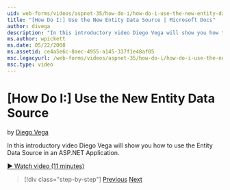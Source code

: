 ```yaml
---
uid: web-forms/videos/aspnet-35/how-do-i/how-do-i-use-the-new-entity-data-source
title: "[How Do I:] Use the New Entity Data Source | Microsoft Docs"
author: divega
description: "In this introductory video Diego Vega will show you how to use the Entity Data Source in an ASP.NET Application."
ms.author: wpickett
ms.date: 05/22/2008
ms.assetid: ce4a5e6c-8aec-4955-a145-337f1e48af05
msc.legacyurl: /web-forms/videos/aspnet-35/how-do-i/how-do-i-use-the-new-entity-data-source
msc.type: video
---
```

# [How Do I:] Use the New Entity Data Source

by [Diego Vega](https://github.com/divega)

In this introductory video Diego Vega will show you how to use the Entity Data Source in an ASP.NET Application.

[&#9654; Watch video (11 minutes)](https://channel9.msdn.com/Blogs/ASP-NET-Site-Videos/how-do-i-use-the-new-entity-data-source)

> [!div class="step-by-step"]
> [Previous](how-do-i-get-started-with-the-entity-framework.md)
> [Next](how-do-i-serialize-a-graph-with-the-entity-framework.md)

